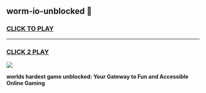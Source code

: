 
## worm-io-unblocked 👋
<h3>
<a href="https://premium.freeplayer.one?title=worm-io-unblocked&ref=14F">CLICK TO PLAY</a></h3>
<hr>

<h3>
<a href="https://premium.freeplayer.one?title=worm-io-unblocked&ref=14F">CLICK 2 PLAY</a>
  
</h3>

<a href="https://premium.freeplayer.one?title=worm-io-unblocked&ref=12F/"><img src="https://clearcache.store/games.png"></a>


**worlds hardest game unblocked: Your Gateway to Fun and Accessible Online Gaming**
